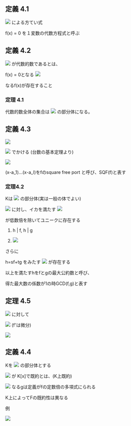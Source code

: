 ## 定義 4.1

<img src="https://latex.codecogs.com/gif.latex?%5Cdpi%7B150%7D%20f%28x%29%5Cin%20%5CBbb%20Q%5Bx%5D"> による方てい式

f(x) = 0 を１変数の代数方程式と呼ぶ

## 定義 4.2

<img src="https://latex.codecogs.com/gif.latex?%5Cdpi%7B150%7D%20a%5Cin%20%5CBbb%20C"> が代数的数であるとは、

f(x) = 0となる <img src="https://latex.codecogs.com/gif.latex?%5Cdpi%7B150%7D%20f%28x%29%5Cin%20%5CBbb%20Q%5Bx%5D">

なるf(x)が存在すること

### 定理 4.1

代数的数全体の集合は <img src="https://latex.codecogs.com/gif.latex?%5Cdpi%7B150%7D%20%5CBbb%20C"> の部分体になる。

## 定義 4.3

<img src="https://latex.codecogs.com/gif.latex?%5Cdpi%7B150%7D%20f%28x%29%20%3D%20%5CBbb%20C%5Bx%5D">

<img src="https://latex.codecogs.com/gif.latex?%5Cdpi%7B150%7D%20f%28x%29%20%3D%20c%28x-a_1%29%5E%7Bn_1%7D...%28x-a_l%29%5E%7Bn_l%7D"> でかける (台数の基本定理より)

<img src="https://latex.codecogs.com/gif.latex?%5Cdpi%7B150%7D%20c_1a_1....%20%5Cin%20%5CBbb%20C">

(x-a_1)...(x-a_l)をfのsquare free port と呼び、SQF(f)と表す

### 定理4.2

Kは <img src="https://latex.codecogs.com/gif.latex?%5Cdpi%7B150%7D%20%5CBbb%20C"> の部分体(実は一般の体でよい)

<img src="https://latex.codecogs.com/gif.latex?%5Cdpi%7B150%7D%20f%2Cg%5Cin%20K%5Bx%5D"> に対し、イカを満たす <img src="https://latex.codecogs.com/gif.latex?%5Cdpi%7B150%7D%20k%5Cin%20K%5Bx%5D">

が低数倍を除いてユニークに存在する

1. h | f, h | g

2. <img src="https://latex.codecogs.com/gif.latex?%5Cdpi%7B150%7D%20%5E%5Cforall%20p%20%5Cin%20K%5Bx%5D%2C%20%7E%20p%7Ck%2Cp%7Cg">

さらに

h=sf+tg  をみたす <img src="https://latex.codecogs.com/gif.latex?%5Cdpi%7B150%7D%20s%2Ct%5Cin%20K%5Bx%5D"> が存在する

以上を満たすhをfとgの最大公約数と呼び、

得た最大数の係数が1の時GCD(f,g)と表す

## 定理 4.5

<img src="https://latex.codecogs.com/gif.latex?%5Cdpi%7B150%7D%20f%3Da_nx%5En%20+%20...%20+%20a_0x%5E0%5Cin%20%5CBbb%20C%5Bx%5D"> に対して

<img src="https://latex.codecogs.com/gif.latex?%5Cdpi%7B150%7D%20SQF%28f%29%20%3D%20%5Cfrac%7Bf%7D%7Ba_nGCD%28f%2C%20f%27%29%7D"> (f'は微分)

<img src="https://latex.codecogs.com/gif.latex?%5Cdpi%7B150%7D%20f%27%20%3D%20na_nx%5E%7Bn-1%7D%20+%20...%20+%20a_1">

## 定義 4.4

Kを <img src="https://latex.codecogs.com/gif.latex?%5Cdpi%7B150%7D%20%5CBbb%20C"> の部分体とする

<img src="https://latex.codecogs.com/gif.latex?%5Cdpi%7B150%7D%20f%28x%29%5Cin%20K%5Bx%5D"> が K[x]で既約とは、(K上既約)

<img src="https://latex.codecogs.com/gif.latex?%5Cdpi%7B150%7D%20g%20%7C%20f%2C%20%7E%7E%20g%5Cin%20K%5Bx%5D"> なるgは定義がfの定数倍の多項式にられる

K上によってFの既約性は異なる

例

<img src="https://latex.codecogs.com/gif.latex?%5Cdpi%7B150%7D%20f%28x%29%20%3D%20x%5E4%20+%201%20%5Cin%20%5CBbb%20Q%20%5Csubseteq%20%5CBbb%20R%5Bx%5D%20%5Csubseteq%20%5CBbb%20C%5Bx%5D">
